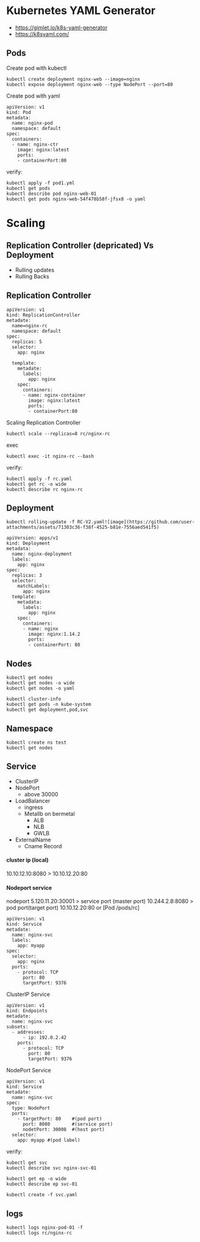 # Kubernetes YAML Generator 
- https://gimlet.io/k8s-yaml-generator
- https://k8syaml.com/

## Pods
Create pod with kubectl
```
kubectl create deployment nginx-web --image=nginx
kubectl expose deployment nginx-web --type NodePort --port=80
```
Create pod with yaml 
```
apiVersion: v1
kind: Pod
metadata:
  name: nginx-pod
  namespace: default
spec:
  containers:
  - name: nginx-ctr
    image: nginx:latest
    ports:
    - containerPort:80
```
verify:
```
kubectl apply -f pod1.yml
kubectl get pods
kubectl describe pod nginx-web-01
kubectl get pods nginx-web-54f478b58f-jfsx8 -o yaml
```
# Scaling
## Replication Controller (depricated)       Vs      Deployment
  + Rulling updates
  + Rulling Backs
## Replication Controller
```
apiVersion: v1
kind: ReplicationController
metadate:
  name=nginx-rc
  namespace: default
spec:
  replicas: 5
  selector:
    app: nginx

  template:
    metadate:
      labels:
        app: nginx
    spec:
      containers:
      - name: nginx-container
        image: nginx:latest
        ports:
        - containerPort:80
```
Scaling Replication Controller
```
kubectl scale --replicas=8 rc/nginx-rc

```
exec 
```
kubectl exec -it nginx-rc --bash
```
verify:
```
kubectl apply -f rc.yaml
kubectl get rc -o wide
kubectl describe rc nginx-rc
```
## Deployment
```
kubectl rolling-update -f RC-V2.yaml![image](https://github.com/user-attachments/assets/71303c36-f38f-4525-b81e-7556aed541f5)
```
```
apiVersion: apps/v1
kind: Deployment
metadata:
  name: nginx-deployment
  labels:
    app: nginx
spec:
  replicas: 3
  selector:
    matchLabels:
      app: nginx
  template:
    metadata:
      labels:
        app: nginx
    spec:
      containers:
      - name: nginx
        image: nginx:1.14.2
        ports:
        - containerPort: 80
```


##  Nodes
```
kubectl get nodes
kubectl get nodes -o wide
kubectl get nodes -o yaml

kubectl cluster-info
kubectl get pods -n kube-system
kubectl get deployment,pod,svc
```
## Namespace
```
kubectl create ns test
kubectl get nodes
```
## Service
* ClusterIP
* NodePort
    - above 30000
* LoadBalancer
    - ingress
    - Metallb on bermetal
       + ALB
       + NLB
       + GWLB 
* ExternalName
    - Cname Record
 
#### cluster ip (local)
10.10.12.10:8080  > 10.10.12.20:80

#### Nodeport service
nodeport 5.120.11.20:30001 > service port (master port) 10.244.2.8:8080  > pod port(target port) 10.10.12.20:80 or [Pod /pods/rc]

```
apiVersion: v1
kind: Service
metadate:
  name: nginx-svc
  labels:
    app: myapp
spec:
  selector:
    app: nginx
  ports:
    - protocol: TCP
      port: 80
      targetPort: 9376 
```
ClusterIP Service
```
apiVersion: v1
kind: Endpoints
metadate:
  name: nginx-svc
subsets:
  - addresses:
      - ip: 192.0.2.42
    ports:
      - protocol: TCP
        port: 80
        targetPort: 9376
```
NodePort Service
```
apiVersion: v1
kind: Service
metadate:
  name: nginx-svc
spec:
  type: NodePort
  ports:
    - targetPort: 80    #(pod port)
      port: 8080        #(service port)
      nodetPort: 30008  #(host port)
  selector:
    app: myapp #(pod label)
```


verify:
```
kubectl get svc
kubectl describe svc nginx-svc-01

kubectl get ep -o wide
kubectl describe ep svc-01
```
```
kubectl create -f svc.yaml
```


## logs
```
kubectl logs nginx-pod-01 -f
kubectl logs rc/nginx-rc

```
